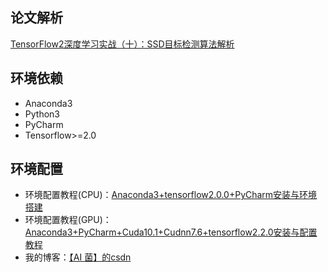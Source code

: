 ## 论文解析
[TensorFlow2深度学习实战（十）：SSD目标检测算法解析](https://ai-wx.blog.csdn.net/article/details/109735796)

## 环境依赖
 - Anaconda3
 - Python3
 - PyCharm
 - Tensorflow>=2.0  
 
## 环境配置
- 环境配置教程(CPU)：[Anaconda3+tensorflow2.0.0+PyCharm安装与环境搭建](https://blog.csdn.net/wjinjie/article/details/104342769)
- 环境配置教程(GPU)：[Anaconda3+PyCharm+Cuda10.1+Cudnn7.6+tensorflow2.2.0安装与配置教程](https://ai-wx.blog.csdn.net/article/details/107205744)
- 我的博客：[【AI 菌】的csdn](https://blog.csdn.net/wjinjie)
